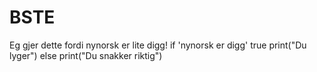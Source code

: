 # BSTE

Eg gjer dette fordi nynorsk er lite digg!
if 'nynorsk er digg' true
  print("Du lyger")
else
  print("Du snakker riktig")
